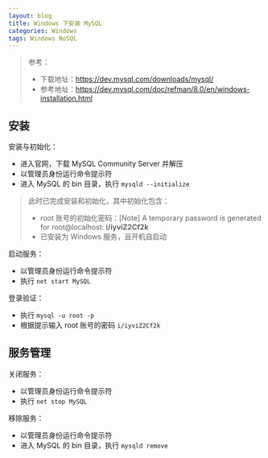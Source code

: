 ```yaml
---
layout: blog
title: Windows 下安装 MySQL
categories: Windows
tags: Windows NoSQL
---
```


> 参考：
> 
> * 下载地址：https://dev.mysql.com/downloads/mysql/
> * 参考地址：https://dev.mysql.com/doc/refman/8.0/en/windows-installation.html

## 安装

安装与初始化：

* 进入官网，下载 MySQL Community Server 并解压
* 以管理员身份运行命令提示符
* 进入 MySQL 的 bin 目录，执行 `mysqld --initialize`

> 此时已完成安装和初始化，其中初始化包含：
> 
> * root 账号的初始化密码：[Note] A temporary password is generated for root@localhost: **i/iyviZ2Cf2k**
> * 已安装为 Windows 服务，且开机自启动

启动服务：

* 以管理员身份运行命令提示符
* 执行 `net start MySQL`

登录验证：

* 执行 `mysql -u root -p`
* 根据提示输入 root 账号的密码 `i/iyviZ2Cf2k`

## 服务管理

关闭服务：

* 以管理员身份运行命令提示符
* 执行 `net stop MySQL`

移除服务：

* 以管理员身份运行命令提示符
* 进入 MySQL 的 bin 目录，执行 `mysqld remove`